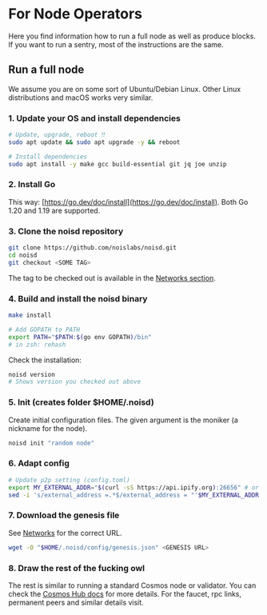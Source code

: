 # For Node Operators

Here you find information how to run a full node as well as produce blocks. If
you want to run a sentry, most of the instructions are the same.

## Run a full node

We assume you are on some sort of Ubuntu/Debian Linux. Other Linux distributions
and macOS works very similar.

### 1. Update your OS and install dependencies

```sh
# Update, upgrade, reboot ‼️
sudo apt update && sudo apt upgrade -y && reboot

# Install dependencies
sudo apt install -y make gcc build-essential git jq joe unzip
```

### 2. Install Go

This way: [https://go.dev/doc/install](https://go.dev/doc/install). Both Go 1.20
and 1.19 are supported.

### 3. Clone the noisd repository

```sh
git clone https://github.com/noislabs/noisd.git
cd noisd
git checkout <SOME TAG>
```

The tag to be checked out is available in the [Networks section](./networks.md).

### 4. Build and install the noisd binary

```sh
make install

# Add GOPATH to PATH
export PATH="$PATH:$(go env GOPATH)/bin"
# in zsh: rehash
```

Check the installation:

```sh
noisd version
# Shows version you checked out above
```

### 5. Init (creates folder $HOME/.noisd)

Create initial configuration files. The given argument is the moniker (a
nickname for the node).

```sh
noisd init "random node"
```

### 6. Adapt config

```sh
# Update p2p setting (config.toml)
export MY_EXTERNAL_ADDR="$(curl -sS https://api.ipify.org):26656" # or set explicitely if this API does not return the correct value
sed -i 's/external_address =.*$/external_address = "'$MY_EXTERNAL_ADDR'"/' $HOME/.noisd/config/config.toml
```

### 7. Download the genesis file

See [Networks](./networks.md) for the correct URL.

```sh
wget -O "$HOME/.noisd/config/genesis.json" <GENESIS URL>
```

### 8. Draw the rest of the fucking owl

The rest is similar to running a standard Cosmos node or validator. You can
check the
[Cosmos Hub docs](https://hub.cosmos.network/main/validators/validator-setup.html)
for more details. For the faucet, rpc links, permanent peers and similar details
visit.
